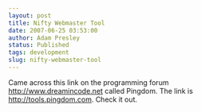 ```yaml
---
layout: post
title: Nifty Webmaster Tool
date: 2007-06-25 03:53:00
author: Adam Presley
status: Published
tags: development
slug: nifty-webmaster-tool
---
```

Came across this link on the programming forum
<http://www.dreamincode.net> called Pingdom. The link is
<http://tools.pingdom.com>. Check it out.
